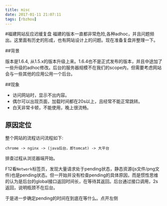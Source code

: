 ```yaml
---
title: misc
date: 2017-01-11 21:07:11
tags: [rbzhou]
---
```


#福建网站反应迟缓复盘
福建的版本一直都非常危险,各种adhoc，并且问题频出。这里面有历史的形成，也有网站设计上的问题。现在准备复盘并整理一下。

##背景

版本是1.6.4, 从1.5.x的版本升级上来。1.6.4也不是正式发布的版本，并且中途加了一些升级的adhoc修改。后台的服务器规模不在我们的scope内，但需要考虑网站会与一些其他的应用公用一个后台。

##现象

- 访问网站时，显示不出内容。
- 偶尔可以出现页面，加载时间都在20s以上，且经常不能正常跳转。
- 白天非常卡顿，不能使用，晚上很流畅。

## 原因定位

整个网站的流程访问流程如下:
```
chrome -> nginx -> (java后台，即tomcat) -> 大平台
```
排查过程从浏览器端开始。

F12看`Network`标签页，发现大量请求处于pending状态，静态资源(js文件/png文件)也是pending状态。但一开始并没有检查pending的具体原因，而是惯性思维的认为是后台的global接口返回时间长，在等待其返回。后台通过接口调用，2s返回，说明瓶颈不在后台。

于是进一步确定pending的时间在到底在等什么。点开左侧




